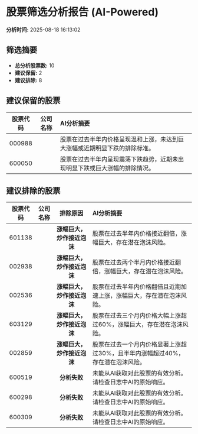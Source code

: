 # 股票筛选分析报告 (AI-Powered)

**分析时间:** 2025-08-18 16:13:02

## 筛选摘要

- **总分析股票数:** 10
- **建议保留:** 2
- **建议排除:** 8

## 建议保留的股票

| 股票代码 | 公司名称 | AI分析摘要 |
|:---:|:---:|:---|
| 000988 |  | 股票在过去半年内价格呈现温和上涨，未达到巨大涨幅或近期明显下跌的排除标准。 |
| 600050 |  | 股票在过去半年内呈现震荡下跌趋势，近期未出现明显下跌或巨大涨幅的排除情况。 |

## 建议排除的股票

| 股票代码 | 公司名称 | 排除原因 | AI分析摘要 |
|:---:|:---:|:---:|:---|
| 601138 |  | **涨幅巨大，炒作接近泡沫** | 股票在过去半年内价格接近翻倍，涨幅巨大，存在潜在泡沫风险。 |
| 002938 |  | **涨幅巨大，炒作接近泡沫** | 股票在过去两个半月内价格接近翻倍，涨幅巨大，存在潜在泡沫风险。 |
| 002536 |  | **涨幅巨大，炒作接近泡沫** | 股票在过去半年内价格翻倍且近期加速上涨，涨幅巨大，存在潜在泡沫风险。 |
| 603129 |  | **涨幅巨大，炒作接近泡沫** | 股票在过去三个月内价格大幅上涨超过60%，涨幅巨大，存在潜在泡沫风险。 |
| 002859 |  | **涨幅巨大，炒作接近泡沫** | 股票在过去一个月内价格显著上涨超过30%，且半年内涨幅超过40%，存在潜在泡沫风险。 |
| 600519 |  | **分析失败** | 未能从AI获取对此股票的有效分析。请检查日志中AI的原始响应。 |
| 600298 |  | **分析失败** | 未能从AI获取对此股票的有效分析。请检查日志中AI的原始响应。 |
| 600309 |  | **分析失败** | 未能从AI获取对此股票的有效分析。请检查日志中AI的原始响应。 |
